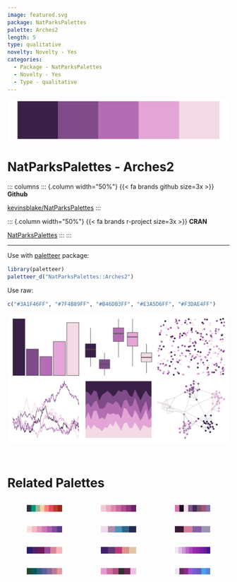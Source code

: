 ```yaml
---
image: featured.svg
package: NatParksPalettes
palette: Arches2
length: 5
type: qualitative
novelty: Novelty - Yes
categories:
  - Package - NatParksPalettes
  - Novelty - Yes
  - Type - qualitative
---
```


![](featured.svg)

# NatParksPalettes - Arches2 

::: columns
::: {.column width="50%"}
{{< fa brands github size=3x >}}
**Github**

[kevinsblake/NatParksPalettes](https://github.com/kevinsblake/NatParksPalettes)
:::

::: {.column width="50%"}
{{< fa brands r-project size=3x >}}
**CRAN**

[NatParksPalettes](https://CRAN.R-project.org/package=NatParksPalettes)
:::
:::

<hr> 

Use with [paletteer](https://emilhvitfeldt.github.io/paletteer/) package:

```r
library(paletteer)
paletteer_d("NatParksPalettes::Arches2")
```

Use raw:

```r
c("#3A1F46FF", "#7F4B89FF", "#B46DB3FF", "#E3A5D6FF", "#F3DAE4FF")
``` 

![](examples.png) 

<br>

# Related Palettes

<div class="list" style="display: grid; grid-template-columns: auto auto auto;"> <figure class="figure">
<a href="../../awtools/a_palette/"> <img src="../../awtools/a_palette/featured.svg" style="width: 100%;" class="figure-img"></a>
</figure> <figure class="figure">
<a href="../../rcartocolor/Magenta/"> <img src="../../rcartocolor/Magenta/featured.svg" style="width: 100%;" class="figure-img"></a>
</figure> <figure class="figure">
<a href="../../tvthemes/Rhodonite/"> <img src="../../tvthemes/Rhodonite/featured.svg" style="width: 100%;" class="figure-img"></a>
</figure> <figure class="figure">
<a href="../../rcartocolor/PurpOr/"> <img src="../../rcartocolor/PurpOr/featured.svg" style="width: 100%;" class="figure-img"></a>
</figure> <figure class="figure">
<a href="../../nord/lumina/"> <img src="../../nord/lumina/featured.svg" style="width: 100%;" class="figure-img"></a>
</figure> <figure class="figure">
<a href="../../rockthemes/muse/"> <img src="../../rockthemes/muse/featured.svg" style="width: 100%;" class="figure-img"></a>
</figure> <figure class="figure">
<a href="../../beyonce/X27/"> <img src="../../beyonce/X27/featured.svg" style="width: 100%;" class="figure-img"></a>
</figure> <figure class="figure">
<a href="../../beyonce/X41/"> <img src="../../beyonce/X41/featured.svg" style="width: 100%;" class="figure-img"></a>
</figure> <figure class="figure">
<a href="../../ggsci/purple_material/"> <img src="../../ggsci/purple_material/featured.svg" style="width: 100%;" class="figure-img"></a>
</figure> <figure class="figure">
<a href="../../PNWColors/Starfish/"> <img src="../../PNWColors/Starfish/featured.svg" style="width: 100%;" class="figure-img"></a>
</figure> <figure class="figure">
<a href="../../palettetown/ditto/"> <img src="../../palettetown/ditto/featured.svg" style="width: 100%;" class="figure-img"></a>
</figure> <figure class="figure">
<a href="../../Redmonder/qMSOPu2/"> <img src="../../Redmonder/qMSOPu2/featured.svg" style="width: 100%;" class="figure-img"></a>
</figure> 
</div>
